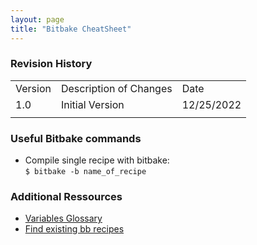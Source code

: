 ```yaml
---
layout: page
title: "Bitbake CheatSheet"
---
```


### Revision History

<table>
  <tr>
   <td>Version
   </td>
   <td>Description of Changes
   </td>
   <td>Date
   </td>
  </tr>
  <tr>
   <td>
	   1.0
   </td>
   <td>
	   Initial Version
   </td>
   <td>
	   12/25/2022
   </td>
  </tr>
  <tr>
   <td>
   </td>
   <td>
   </td>
   <td>
   </td>
  </tr>
</table>

### Useful Bitbake commands

* Compile single recipe with bitbake:<br>
`$ bitbake -b name_of_recipe`

### Additional Ressources

* [Variables Glossary](https://docs.yoctoproject.org/bitbake/dev/bitbake-user-manual/bitbake-user-manual-ref-variables.html)
* [Find existing bb recipes](https://layers.openembedded.org/layerindex/branch/dunfell/recipes/)
